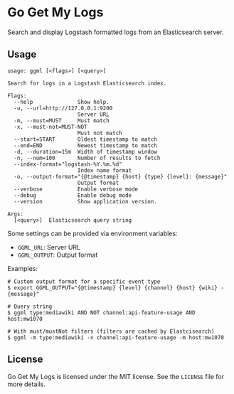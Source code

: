 Go Get My Logs
==============

Search and display Logstash formatted logs from an Elasticsearch server.

Usage
-----
```
usage: ggml [<flags>] [<query>]

Search for logs in a Logstash Elasticsearch index.

Flags:
  --help              Show help.
  -u, --url=http://127.0.0.1:9200
                      Server URL
  -m, --must=MUST     Must match
  -x, --must-not=MUST-NOT
                      Must not match
  --start=START       Oldest timestamp to match
  --end=END           Newest timestamp to match
  -d, --duration=15m  Width of timestamp window
  -n, --num=100       Number of results to fetch
  --index-format="logstash-%Y.%m.%d"
                      Index name format
  -o, --output-format="{@timestamp} {host} {type} {level}: {message}"
                      Output format
  --verbose           Enable verbose mode
  --debug             Enable debug mode
  --version           Show application version.

Args:
  [<query>]  Elasticsearch query string
```

Some settings can be provided via environment variables:
* `GGML_URL`: Server URL
* `GGML_OUTPUT`: Output format

Examples:
```
# Custom output format for a specific event type
$ export GGML_OUTPUT="{@timestamp} {level} {channel} {host} {wiki} - {message}"

# Query string
$ ggml type:mediawiki AND NOT channel:api-feature-usage AND host:mw1070

# With must/mustNot filters (filters are cached by Elastcisearch)
$ ggml -m type:mediawiki -x channel:api-feature-usage -m host:mw1070
```

License
-------

Go Get My Logs is licensed under the MIT license. See the `LICENSE` file for
more details.
